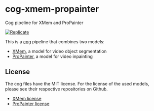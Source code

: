 # cog-xmem-propainter
Cog pipeline for XMem and ProPainter

[![Replicate](https://replicate.com/jd7h/xmem-propainter-pipeline/badge)](https://replicate.com/jd7h/xmem-propainter-inpainting/)

This is a [cog](https://github.com/replicate/cog) pipeline that combines two models: 
- [XMem](), a model for video object segmentation
- [ProPainter](), a model for video inpainting

## License
The cog files have the MIT license. For the license of the used models, please see their respective repositories on Github.
- [XMem license](https://github.com/jd7h/XMem/blob/main/LICENSE)
- [ProPainter license](https://github.com/jd7h/ProPainter/blob/main/LICENSE)
